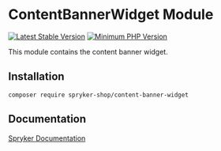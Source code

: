 # ContentBannerWidget Module
[![Latest Stable Version](https://poser.pugx.org/spryker-shop/content-banner-widget/v/stable.svg)](https://packagist.org/packages/spryker-shop/content-banner-widget)
[![Minimum PHP Version](https://img.shields.io/badge/php-%3E%3D%208.3-8892BF.svg)](https://php.net/)

This module contains the content banner widget.

## Installation

```
composer require spryker-shop/content-banner-widget
```

## Documentation

[Spryker Documentation](https://docs.spryker.com)
